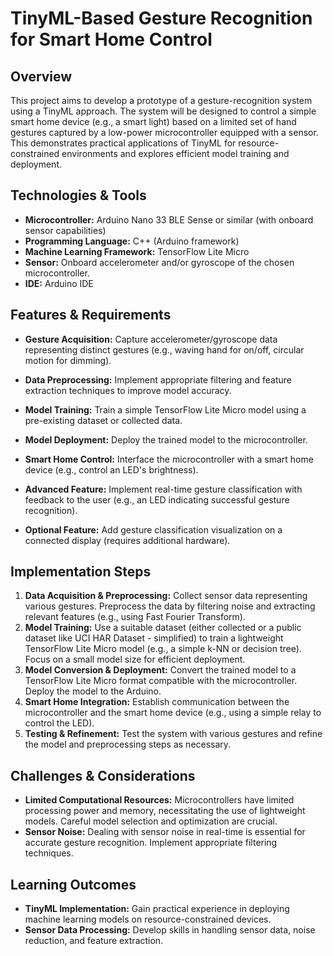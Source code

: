 # TinyML-Based Gesture Recognition for Smart Home Control

## Overview

This project aims to develop a prototype of a gesture-recognition system using a TinyML approach.  The system will be designed to control a simple smart home device (e.g., a smart light) based on a limited set of hand gestures captured by a low-power microcontroller equipped with a sensor. This demonstrates practical applications of TinyML for resource-constrained environments and explores efficient model training and deployment.

## Technologies & Tools

* **Microcontroller:** Arduino Nano 33 BLE Sense or similar (with onboard sensor capabilities)
* **Programming Language:** C++ (Arduino framework)
* **Machine Learning Framework:** TensorFlow Lite Micro
* **Sensor:**  Onboard accelerometer and/or gyroscope of the chosen microcontroller.
* **IDE:** Arduino IDE

## Features & Requirements

- **Gesture Acquisition:** Capture accelerometer/gyroscope data representing distinct gestures (e.g., waving hand for on/off, circular motion for dimming).
- **Data Preprocessing:** Implement appropriate filtering and feature extraction techniques to improve model accuracy.
- **Model Training:** Train a simple TensorFlow Lite Micro model using a pre-existing dataset or collected data.
- **Model Deployment:** Deploy the trained model to the microcontroller.
- **Smart Home Control:** Interface the microcontroller with a smart home device (e.g., control an LED's brightness).

- **Advanced Feature:**  Implement real-time gesture classification with feedback to the user (e.g., an LED indicating successful gesture recognition).
- **Optional Feature:**  Add gesture classification visualization on a connected display (requires additional hardware).


## Implementation Steps

1. **Data Acquisition & Preprocessing:** Collect sensor data representing various gestures. Preprocess the data by filtering noise and extracting relevant features (e.g., using Fast Fourier Transform).
2. **Model Training:** Use a suitable dataset (either collected or a public dataset like UCI HAR Dataset - simplified) to train a lightweight TensorFlow Lite Micro model (e.g., a simple k-NN or decision tree).  Focus on a small model size for efficient deployment.
3. **Model Conversion & Deployment:** Convert the trained model to a TensorFlow Lite Micro format compatible with the microcontroller. Deploy the model to the Arduino.
4. **Smart Home Integration:**  Establish communication between the microcontroller and the smart home device (e.g., using a simple relay to control the LED).
5. **Testing & Refinement:** Test the system with various gestures and refine the model and preprocessing steps as necessary.


## Challenges & Considerations

- **Limited Computational Resources:** Microcontrollers have limited processing power and memory, necessitating the use of lightweight models. Careful model selection and optimization are crucial.
- **Sensor Noise:**  Dealing with sensor noise in real-time is essential for accurate gesture recognition. Implement appropriate filtering techniques.


## Learning Outcomes

- **TinyML Implementation:** Gain practical experience in deploying machine learning models on resource-constrained devices.
- **Sensor Data Processing:** Develop skills in handling sensor data, noise reduction, and feature extraction.

